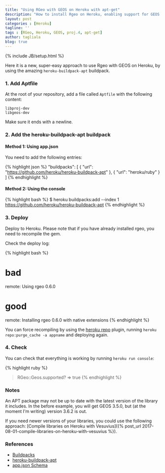 ```yaml
---
title: "Using RGeo with GEOS on Heroku with apt-get"
description: "How to install Rgeo on Heroku, enabling support for GEOS and proj.4 coordinates"
layout: post
categories : [Heroku]
tagline: ''
tags : [RGeo, Heroku, GEOS, proj.4, apt-get]
author: tagliala
blog: true
---
```

{% include JB/setup.html %}

Here it is a new, super-easy approach to use Rgeo with GEOS on Heroku, by using the amazing `heroku-buildpack-apt` buildpack.

<!--more-->

### 1. Add Aptfile

At the root of your repository, add a file called `Aptfile` with the following content:

```
libproj-dev
libgeos-dev
```

Make sure it ends with a newline.

### 2. Add the heroku-buildpack-apt buildpack

#### Method 1: Using app.json

You need to add the following entries:

{% highlight json %}
  "buildpacks": [
    {
      "url": "https://github.com/heroku/heroku-buildpack-apt"
    },
    {
      "url": "heroku/ruby"
    }
  ]
{% endhighlight %}

#### Method 2: Using the console

{% highlight bash %}
$ heroku buildpacks:add --index 1 https://github.com/heroku/heroku-buildpack-apt
{% endhighlight %}


### 3. Deploy

Deploy to Heroku. Please note that if you have already installed rgeo, you need
to recompile the gem.

Check the deploy log:

{% highlight bash %}
# bad
remote:        Using rgeo 0.6.0

# good
remote:        Installing rgeo 0.6.0 with native extensions
{% endhighlight %}

You can force recompiling by using the [heroku repo](https://github.com/heroku/heroku-repo) plugin, running `heroku repo:purge_cache -a appname` and deploying again.

### 4. Check

You can check that everything is working by running `heroku run console`:

{% highlight ruby %}
> RGeo::Geos.supported?
=> true
{% endhighlight %}

### Notes

An APT package may not be up to date with the latest version of the library it includes. In the before example, you will get GEOS 3.5.0, but (at the moment I'm writing) version 3.6.2 is out.

If you need newer versions of your libraries, you could use the following approach: [Compile libraries on Heroku with Vesuvius]({% post_url 2017-08-01-compile-libraries-on-heroku-with-vesuvius %}).

### References

* [Buildpacks](https://devcenter.heroku.com/articles/buildpacks)
* [heroku-buildpack-apt](https://elements.heroku.com/buildpacks/heroku/heroku-buildpack-apt)
* [app.json Schema](https://devcenter.heroku.com/articles/app-json-schema#buildpacks)
